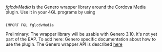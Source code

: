 *fglcdvMedia* is the Genero wrapper library around the Cordova Media plugin.
Use it in your 4GL programs by using
```

IMPORT FGL fglcdvMedia

```
Preliminary: The wrapper library will be usable with Genero 3.10, it's not yet part of the EAP.
To add here: Genero specific documentation about how to use the plugin.
The Genero wrapper API is described [here](https://rawgit.com/FourjsGenero/cordova-plugin-media/master/fgl/fglcdvMedia.html)
